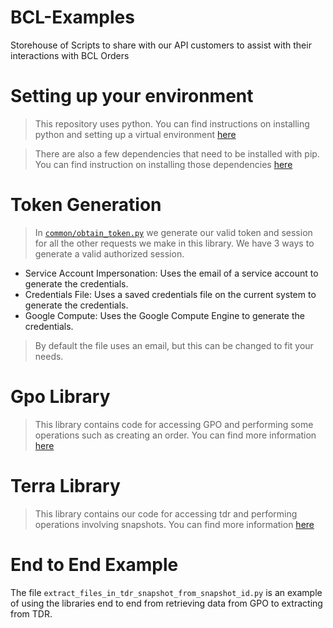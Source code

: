 # BCL-Examples

Storehouse of Scripts to share with our API customers to assist with their interactions with BCL Orders

# Setting up your environment

> This repository uses python. You can find instructions on installing python and setting up a virtual environment [here](docs/PYTHON.md)

> There are also a few dependencies that need to be installed with pip. You can find instruction on installing those dependencies [here](docs/PIP.md)

# Token Generation

> In [`common/obtain_token.py`](common/obtain_token.py) we generate our valid token and session for all the other requests we make in this library. We have 3 ways to generate a valid authorized session.

- Service Account Impersonation: Uses the email of a service account to generate the credentials.
- Credentials File: Uses a saved credentials file on the current system to generate the credentials.
- Google Compute: Uses the Google Compute Engine to generate the credentials.

> By default the file uses an email, but this can be changed to fit your needs.

# Gpo Library

> This library contains code for accessing GPO and performing some operations such as creating an order. You can find more information [here](gpo_examples/gpo.md)

# Terra Library

> This library contains our code for accessing tdr and performing operations involving snapshots. You can find more information [here](tdr_snapshot_examples/tdr.md)

# End to End Example

The file `extract_files_in_tdr_snapshot_from_snapshot_id.py` is an example of using the libraries end to end from retrieving data from GPO to extracting from TDR.
